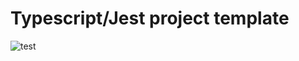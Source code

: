 # Typescript/Jest project template
![test](https://github.com/connormanning/copc/workflows/test/badge.svg)
